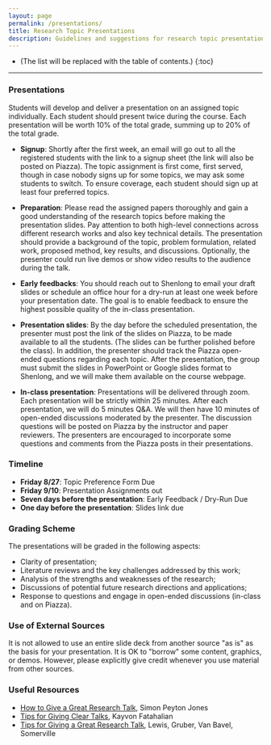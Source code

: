 ```yaml
---
layout: page
permalink: /presentations/
title: Research Topic Presentations
description: Guidelines and suggestions for research topic presentations and in-class discussions
---
```


* (The list will be replaced with the table of contents.)
{:toc}

***

### Presentations

Students will develop and deliver a presentation on an assigned topic individually. Each student should present twice during the course. Each presentation will be worth 10% of the total grade, summing up to 20% of the total grade.

- **Signup**: Shortly after the first week, an email will go out to all the registered students with the link to a signup sheet (the link will also be posted on Piazza). The topic assignment is first come, first served, though in case nobody signs up for some topics, we may ask some students to switch. To ensure coverage, each student should sign up at least four preferred topics.

- **Preparation**: Please read the assigned papers thoroughly and gain a good understanding of the research topics before making the presentation slides. Pay attention to both high-level connections across different research works and also key technical details. The presentation should provide a background of the topic, problem formulation, related work, proposed method, key results, and discussions. Optionally, the presenter could run live demos or show video results to the audience during the talk.

- **Early feedbacks**: You should reach out to Shenlong to email your draft slides or schedule an office hour for a dry-run at least one week before your presentation date. The goal is to enable feedback to ensure the highest possible quality of the in-class presentation.

- **Presentation slides**: By the day before the scheduled presentation, the presenter must post the link of the slides on Piazza, to be made available to all the students. (The slides can be further polished before the class). In addition, the presenter should track the Piazza open-ended questions regarding each topic. After the presentation, the group must submit the slides in PowerPoint or Google slides format to Shenlong, and we will make them available on the course webpage.

- **In-class presentation**: Presentations will be delivered through zoom. Each presentation will be strictly within 25 minutes. After each presentation, we will do 5 minutes Q&A. We will then have 10 minutes of open-ended discussions moderated by the presenter. The discussion questions will be posted on Piazza by the instructor and paper reviewers. The presenters are encouraged to incorporate some questions and comments from the Piazza posts in their presentations.

### Timeline
- **Friday 8/27**: Topic Preference Form Due
- **Friday 9/10**: Presentation Assignments out
- **Seven days before the presentation**: Early Feedback / Dry-Run Due
- **One day before the presentation**: Slides link due

### Grading Scheme

The presentations will be graded in the following aspects:

- Clarity of presentation;
- Literature reviews and the key challenges addressed by this work;
- Analysis of the strengths and weaknesses of the research;
- Discussions of potential future research directions and applications;
- Response to questions and engage in open-ended discussions (in-class and on Piazza).

### Use of External Sources

It is not allowed to use an entire slide deck from another source "as is" as the basis for your presentation. It is OK to "borrow" some content, graphics, or demos. However, please explicitly give credit whenever you use material from other sources.

### Useful Resources
- [How to Give a Great Research Talk](https://www.microsoft.com/en-us/research/academic-program/give-great-research-talk/), Simon Peyton Jones
- [Tips for Giving Clear Talks](http://graphics.stanford.edu/~kayvonf/misc/cleartalktips.pdf), Kayvon Fatahalian
- [Tips for Giving a Great Research Talk](https://www.sciencemag.org/careers/2019/04/three-tips-giving-great-research-talk), Lewis, Gruber, Van Bavel, Somerville